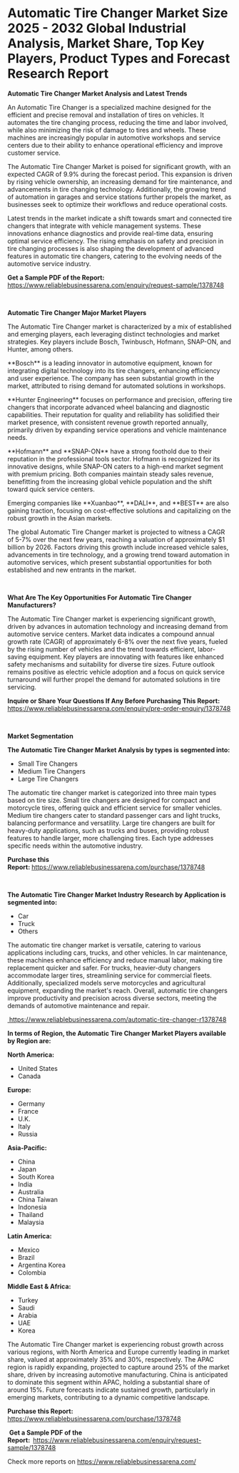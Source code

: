 <p><h1>Automatic Tire Changer Market Size 2025 - 2032 Global Industrial Analysis, Market Share, Top Key Players, Product Types and Forecast Research Report</h1></p><p><strong>Automatic Tire Changer Market Analysis and Latest Trends</strong></p>
<p><p>An Automatic Tire Changer is a specialized machine designed for the efficient and precise removal and installation of tires on vehicles. It automates the tire changing process, reducing the time and labor involved, while also minimizing the risk of damage to tires and wheels. These machines are increasingly popular in automotive workshops and service centers due to their ability to enhance operational efficiency and improve customer service.</p><p>The Automatic Tire Changer Market is poised for significant growth, with an expected CAGR of 9.9% during the forecast period. This expansion is driven by rising vehicle ownership, an increasing demand for tire maintenance, and advancements in tire changing technology. Additionally, the growing trend of automation in garages and service stations further propels the market, as businesses seek to optimize their workflows and reduce operational costs.</p><p>Latest trends in the market indicate a shift towards smart and connected tire changers that integrate with vehicle management systems. These innovations enhance diagnostics and provide real-time data, ensuring optimal service efficiency. The rising emphasis on safety and precision in tire changing processes is also shaping the development of advanced features in automatic tire changers, catering to the evolving needs of the automotive service industry.</p></p>
<p><strong>Get a Sample PDF of the Report:&nbsp;</strong> <a href="https://www.reliablebusinessarena.com/enquiry/request-sample/1378748?utm_campaign=1871&utm_medium=2&utm_source=Github&utm_content=ia&utm_term=16022025&utm_id=automatic-tire-changer">https://www.reliablebusinessarena.com/enquiry/request-sample/1378748</a></p>
<p>&nbsp;</p>
<p><strong>Automatic Tire Changer Major Market Players</strong></p>
<p><p>The Automatic Tire Changer market is characterized by a mix of established and emerging players, each leveraging distinct technologies and market strategies. Key players include Bosch, Twinbusch, Hofmann, SNAP-ON, and Hunter, among others. </p><p>**Bosch** is a leading innovator in automotive equipment, known for integrating digital technology into its tire changers, enhancing efficiency and user experience. The company has seen substantial growth in the market, attributed to rising demand for automated solutions in workshops. </p><p>**Hunter Engineering** focuses on performance and precision, offering tire changers that incorporate advanced wheel balancing and diagnostic capabilities. Their reputation for quality and reliability has solidified their market presence, with consistent revenue growth reported annually, primarily driven by expanding service operations and vehicle maintenance needs.</p><p>**Hofmann** and **SNAP-ON** have a strong foothold due to their reputation in the professional tools sector. Hofmann is recognized for its innovative designs, while SNAP-ON caters to a high-end market segment with premium pricing. Both companies maintain steady sales revenue, benefitting from the increasing global vehicle population and the shift toward quick service centers.</p><p>Emerging companies like **Xuanbao**, **DALI**, and **BEST** are also gaining traction, focusing on cost-effective solutions and capitalizing on the robust growth in the Asian markets. </p><p>The global Automatic Tire Changer market is projected to witness a CAGR of 5-7% over the next few years, reaching a valuation of approximately $1 billion by 2026. Factors driving this growth include increased vehicle sales, advancements in tire technology, and a growing trend toward automation in automotive services, which present substantial opportunities for both established and new entrants in the market.</p></p>
<p>&nbsp;</p>
<p><strong>What Are The Key Opportunities For Automatic Tire Changer Manufacturers?</strong></p>
<p><p>The Automatic Tire Changer market is experiencing significant growth, driven by advances in automation technology and increasing demand from automotive service centers. Market data indicates a compound annual growth rate (CAGR) of approximately 6-8% over the next five years, fueled by the rising number of vehicles and the trend towards efficient, labor-saving equipment. Key players are innovating with features like enhanced safety mechanisms and suitability for diverse tire sizes. Future outlook remains positive as electric vehicle adoption and a focus on quick service turnaround will further propel the demand for automated solutions in tire servicing.</p></p>
<p><strong>Inquire or Share Your Questions If Any Before Purchasing This Report:</strong> <a href="https://www.reliablebusinessarena.com/enquiry/pre-order-enquiry/1378748?utm_campaign=1871&utm_medium=2&utm_source=Github&utm_content=ia&utm_term=16022025&utm_id=automatic-tire-changer">https://www.reliablebusinessarena.com/enquiry/pre-order-enquiry/1378748</a></p>
<p>&nbsp;</p>
<p><strong>Market Segmentation</strong></p>
<p><strong>The Automatic Tire Changer Market Analysis by types is segmented into:</strong></p>
<p><ul><li>Small Tire Changers</li><li>Medium Tire Changers</li><li>Large Tire Changers</li></ul></p>
<p><p>The automatic tire changer market is categorized into three main types based on tire size. Small tire changers are designed for compact and motorcycle tires, offering quick and efficient service for smaller vehicles. Medium tire changers cater to standard passenger cars and light trucks, balancing performance and versatility. Large tire changers are built for heavy-duty applications, such as trucks and buses, providing robust features to handle larger, more challenging tires. Each type addresses specific needs within the automotive industry.</p></p>
<p><strong>Purchase this Report:&nbsp;</strong><a href="https://www.reliablebusinessarena.com/purchase/1378748?utm_campaign=1871&utm_medium=2&utm_source=Github&utm_content=ia&utm_term=16022025&utm_id=automatic-tire-changer">https://www.reliablebusinessarena.com/purchase/1378748</a></p>
<p>&nbsp;</p>
<p><strong>The Automatic Tire Changer Market Industry Research by Application is segmented into:</strong></p>
<p><ul><li>Car</li><li>Truck</li><li>Others</li></ul></p>
<p><p>The automatic tire changer market is versatile, catering to various applications including cars, trucks, and other vehicles. In car maintenance, these machines enhance efficiency and reduce manual labor, making tire replacement quicker and safer. For trucks, heavier-duty changers accommodate larger tires, streamlining service for commercial fleets. Additionally, specialized models serve motorcycles and agricultural equipment, expanding the market's reach. Overall, automatic tire changers improve productivity and precision across diverse sectors, meeting the demands of automotive maintenance and repair.</p></p>
<p><a href="https://www.reliablebusinessarena.com/automatic-tire-changer-r1378748?utm_campaign=1871&utm_medium=2&utm_source=Github&utm_content=ia&utm_term=16022025&utm_id=automatic-tire-changer">&nbsp;https://www.reliablebusinessarena.com/automatic-tire-changer-r1378748</a></p>
<p><strong>In terms of Region, the Automatic Tire Changer Market Players available by Region are:</strong></p>
<p>
    <p> <strong> North America: </strong>
        <ul>
            <li>United States</li>
            <li>Canada</li>
        </ul>
        </p> 
    <p> <strong> Europe: </strong>
        <ul>
            <li>Germany</li>
            <li>France</li>
            <li>U.K.</li>
            <li>Italy</li>
            <li>Russia</li>
        </ul>
        </p> 
    <p> <strong> Asia-Pacific: </strong>
        <ul>
            <li>China</li>
            <li>Japan</li>
            <li>South Korea</li>
            <li>India</li>
            <li>Australia</li>
            <li>China Taiwan</li>
            <li>Indonesia</li>
            <li>Thailand</li>
            <li>Malaysia</li>
        </ul>
        </p> 
    <p> <strong> Latin America: </strong>
        <ul>
            <li>Mexico</li>
            <li>Brazil</li>
            <li>Argentina Korea</li>
            <li>Colombia</li>
        </ul>
        </p> 
    <p> <strong> Middle East & Africa: </strong>
        <ul>
            <li>Turkey</li>
            <li>Saudi</li>
            <li>Arabia</li>
            <li>UAE</li>
            <li>Korea</li>
        </ul>
    </p>
    </p>
<p><p>The Automatic Tire Changer market is experiencing robust growth across various regions, with North America and Europe currently leading in market share, valued at approximately 35% and 30%, respectively. The APAC region is rapidly expanding, projected to capture around 25% of the market share, driven by increasing automotive manufacturing. China is anticipated to dominate this segment within APAC, holding a substantial share of around 15%. Future forecasts indicate sustained growth, particularly in emerging markets, contributing to a dynamic competitive landscape.</p></p>
<p><strong>Purchase this Report: </strong><a href="https://www.reliablebusinessarena.com/purchase/1378748?utm_campaign=1871&utm_medium=2&utm_source=Github&utm_content=ia&utm_term=16022025&utm_id=automatic-tire-changer">https://www.reliablebusinessarena.com/purchase/1378748</a></p>
<p>&nbsp;<strong>Get a Sample PDF of the Report:&nbsp;&nbsp;</strong><a href="https://www.reliablebusinessarena.com/enquiry/request-sample/1378748?utm_campaign=1871&utm_medium=2&utm_source=Github&utm_content=ia&utm_term=16022025&utm_id=automatic-tire-changer">https://www.reliablebusinessarena.com/enquiry/request-sample/1378748</a></p>
<p><strong></strong></p>
<p>Check more reports on <a href="https://www.reliablebusinessarena.com/?utm_campaign=1871&utm_medium=2&utm_source=Github&utm_content=ia&utm_term=16022025&utm_id=automatic-tire-changer">https://www.reliablebusinessarena.com/</a></p>